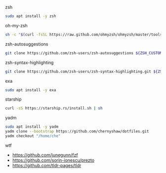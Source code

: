 zsh
```bash
sudo apt install -y zsh
```

oh-my-zsh
```bash
sh -c "$(curl -fsSL https://raw.github.com/ohmyzsh/ohmyzsh/master/tools/install.sh)"
```

zsh-autosuggestions
```bash
git clone https://github.com/zsh-users/zsh-autosuggestions ${ZSH_CUSTOM:-~/.oh-my-zsh/custom}/plugins/zsh-autosuggestions
```

zsh-syntax-highlighting
```bash
git clone https://github.com/zsh-users/zsh-syntax-highlighting.git ${ZSH_CUSTOM:-~/.oh-my-zsh/custom}/plugins/zsh-syntax-highlighting
```

exa
```bash
sudo apt install -y exa
```

starship
```bash
curl -sS https://starship.rs/install.sh | sh
```

yadm
```bash
sudo apt install -y yadm
yadm clone --bootstrap https://github.com/chernyshaw/dotfiles.git
yadm checkout "/home/che"
```

wtf
- https://github.com/junegunn/fzf
- https://github.com/sorin-ionescu/prezto
- https://github.com/tldr-pages/tldr

